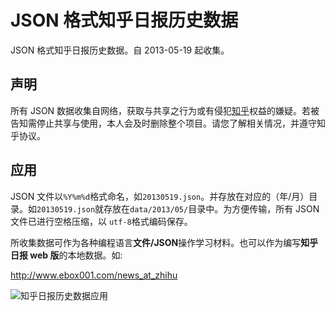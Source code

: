 # JSON 格式知乎日报历史数据

JSON 格式知乎日报历史数据。自 2013-05-19 起收集。

## 声明

所有 JSON 数据收集自网络，获取与共享之行为或有侵犯[知乎](https://www.zhihu.com/)权益的嫌疑。若被告知需停止共享与使用，本人会及时删除整个项目。请您了解相关情况，并遵守知乎协议。

## 应用

JSON 文件以`%Y%m%d`格式命名，如`20130519.json`。并存放在对应的（年/月）目录。如`20130519.json`就存放在`data/2013/05/`目录中。为方便传输，所有 JSON 文件已进行空格压缩，以 `utf-8`格式编码保存。

所收集数据可作为各种编程语言**文件/JSON**操作学习材料。也可以作为编写**知乎日报 web 版**的本地数据。如:  

<http://www.ebox001.com/news_at_zhihu>

![知乎日报历史数据应用](https://s2.ax1x.com/2020/03/03/345fOI.png)

